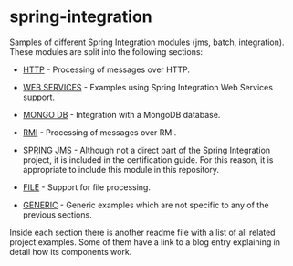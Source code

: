# spring-integration
Samples of different Spring Integration modules (jms, batch, integration). These modules are split into the following sections:

* [HTTP] - Processing of messages over HTTP.

* [WEB SERVICES] - Examples using Spring Integration Web Services support.

* [MONGO DB] - Integration with a MongoDB database.

* [RMI] - Processing of messages over RMI.

* [SPRING JMS] - Although not a direct part of the Spring Integration project, it is included in the certification guide. For this reason, it is appropriate to include this module in this repository.

* [FILE] - Support for file processing.

* [GENERIC] - Generic examples which are not specific to any of the previous sections.

Inside each section there is another readme file with a list of all related project examples. Some of them have a link to a blog entry explaining in detail how its components work.

   [WEB SERVICES]: https://github.com/xpadro/spring-integration/tree/master/webservices
   [SPRING JMS]: https://github.com/xpadro/spring-integration/tree/master/spring-jms
   [HTTP]: https://github.com/xpadro/spring-integration/tree/master/http
   [MONGO DB]: https://github.com/xpadro/spring-integration/tree/master/mongodb
   [RMI]: https://github.com/xpadro/spring-integration/tree/master/rmi
   [FILE]: https://github.com/xpadro/spring-integration/tree/master/file
   [GENERIC]: https://github.com/xpadro/spring-integration/tree/master/generic
